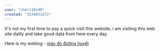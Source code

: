 ```yaml
---
user: "cheri10x99"
created: "1534031672"
---
```


It's not my first time to pay a quick visit this website, i am 
visiting this web site dailly and take good data from here every day.


Here is my weblog - <a href="https://ytenamgiao.com/">máy đo đường huyết</a>
